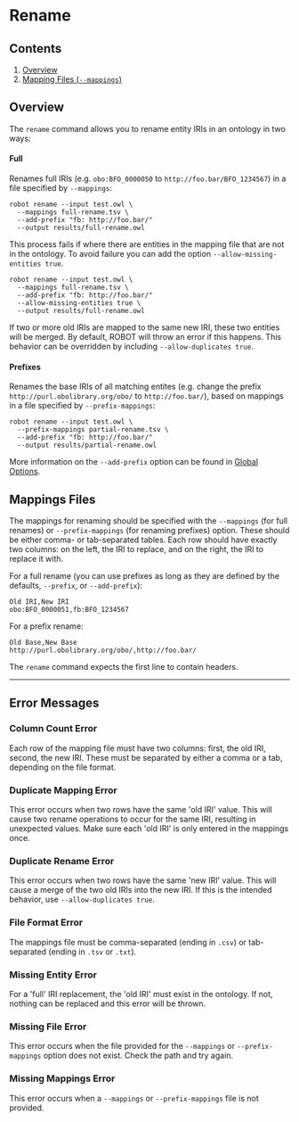 # Rename

## Contents

1. [Overview](#overview)
2. [Mapping Files (`--mappings`)](#mapping-files)

## Overview

The `rename` command allows you to rename entity IRIs in an ontology in two ways:

#### Full

Renames full IRIs (e.g. `obo:BFO_0000050` to `http://foo.bar/BFO_1234567`) in a file specified by `--mappings`:

    robot rename --input test.owl \
      --mappings full-rename.tsv \
      --add-prefix "fb: http://foo.bar/"
      --output results/full-rename.owl

This process fails if where there are entities in the mapping file that are not in the ontology. To avoid failure you can
add the option `--allow-missing-entities true`.

    robot rename --input test.owl \
      --mappings full-rename.tsv \
      --add-prefix "fb: http://foo.bar/"
      --allow-missing-entities true \
      --output results/full-rename.owl

If two or more old IRIs are mapped to the same new IRI, these two entities will be merged. By default, ROBOT will throw an error if this happens. This behavior can be overridden by including `--allow-duplicates true`.

#### Prefixes

Renames the base IRIs of all matching entites (e.g. change the prefix `http://purl.obolibrary.org/obo/` to `http://foo.bar/`), based on mappings in a file specified by `--prefix-mappings`:

    robot rename --input test.owl \
      --prefix-mappings partial-rename.tsv \
      --add-prefix "fb: http://foo.bar/"
      --output results/partial-rename.owl

More information on the `--add-prefix` option can be found in [Global Options](/global#prefixes).

## Mappings Files

The mappings for renaming should be specified with the `--mappings` (for full renames) or `--prefix-mappings` (for renaming prefixes) option. These should be either comma- or tab-separated tables. Each row should have exactly two columns: on the left, the IRI to replace, and on the right, the IRI to replace it with.

For a full rename (you can use prefixes as long as they are defined by the defaults, `--prefix`, or `--add-prefix`):

```
Old IRI,New IRI
obo:BFO_0000051,fb:BFO_1234567
```

For a prefix rename:

```
Old Base,New Base
http://purl.obolibrary.org/obo/,http://foo.bar/
```

The `rename` command expects the first line to contain headers.

---

## Error Messages

### Column Count Error

Each row of the mapping file must have two columns: first, the old IRI, second, the new IRI. These must be separated by either a comma or a tab, depending on the file format.

### Duplicate Mapping Error

This error occurs when two rows have the same 'old IRI' value. This will cause two rename operations to occur for the same IRI, resulting in unexpected values. Make sure each 'old IRI' is only entered in the mappings once.

### Duplicate Rename Error

This error occurs when two rows have the same 'new IRI' value. This will cause a merge of the two old IRIs into the new IRI. If this is the intended behavior, use `--allow-duplicates true`.

### File Format Error

The mappings file must be comma-separated (ending in `.csv`) or tab-separated (ending in `.tsv` or `.txt`).

### Missing Entity Error

For a 'full' IRI replacement, the 'old IRI' must exist in the ontology. If not, nothing can be replaced and this error will be thrown.

### Missing File Error

This error occurs when the file provided for the `--mappings` or `--prefix-mappings` option does not exist. Check the path and try again.

### Missing Mappings Error

This error occurs when a `--mappings` or `--prefix-mappings` file is not provided.
